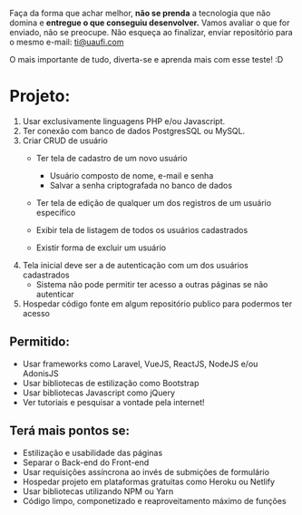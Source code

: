 Faça da forma que achar melhor, **não se prenda** a tecnologia que não domina e **entregue o que conseguiu desenvolver.**
Vamos avaliar o que for enviado, não se preocupe.
Não esqueça ao finalizar, enviar repositório para o mesmo e-mail: ti@uaufi.com

O mais importante de tudo, diverta-se e aprenda mais com esse teste! :D

# Projeto:

 1. Usar exclusivamente linguagens PHP e/ou Javascript.
 2. Ter conexão com banco de dados PostgresSQL ou MySQL.
 3. Criar CRUD de usuário
	* Ter tela de cadastro de um novo usuário
	
		* Usuário composto de nome, e-mail e senha
        * Salvar a senha criptografada no banco de dados
    * Ter tela de edição de qualquer um dos registros de um usuário especifico
    * Exibir tela de listagem de todos os usuários cadastrados
    * Existir forma de excluir um usuário
4. Tela inicial deve ser a de autenticação com um dos usuários cadastrados
	* Sistema não pode permitir ter acesso a outras páginas se não autenticar
5. Hospedar código fonte em algum repositório publico para podermos ter acesso

## Permitido:

* Usar frameworks como Laravel, VueJS, ReactJS, NodeJS e/ou AdonisJS
* Usar bibliotecas de estilização como Bootstrap
* Usar bibliotecas Javascript como jQuery
* Ver tutoriais e pesquisar a vontade pela internet!

## Terá mais pontos se:

* Estilização e usabilidade das páginas
* Separar o Back-end do Front-end
* Usar requisições assíncrona ao invés de submições de formulário
* Hospedar projeto em plataformas gratuitas como Heroku ou Netlify
* Usar bibliotecas utilizando NPM ou Yarn
* Código limpo, componetizado e reaproveitamento máximo de funções
